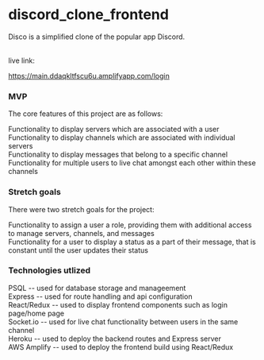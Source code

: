 # discord_clone_frontend

Disco is a simplified clone of the popular app Discord.

<br>
live link: 

https://main.ddaqkltfscu6u.amplifyapp.com/login

### MVP

The core features of this project are as follows:

Functionality to display servers which are associated with a user
<br>
Functionality to display channels which are associated with individual servers
<br>
Functionality to display messages that belong to a specific channel
<br>
Functionality for multiple users to live chat amongst each other within these channels
<br>


### Stretch goals

There were two stretch goals for the project:

Functionality to assign a user a role, providing them with additional access to manage servers, channels, and messages
<br>
Functionality for a user to display a status as a part of their message, that is constant until the user updates their status

### Technologies utlized

PSQL -- used for database storage and manageement
<br>
Express -- used for route handling and api configuration
<br>
React/Redux -- used to display frontend components such as login page/home page
<br>
Socket.io -- used for live chat functionality between users in the same channel
<br>
Heroku -- used to deploy the backend routes and Express server
<br>
AWS Amplify -- used to deploy the frontend build using React/Redux
